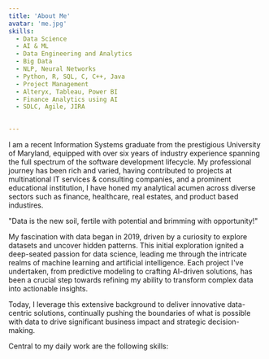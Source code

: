 ```yaml
---
title: 'About Me'
avatar: 'me.jpg'
skills:
  - Data Science 
  - AI & ML
  - Data Engineering and Analytics
  - Big Data 
  - NLP, Neural Networks
  - Python, R, SQL, C, C++, Java
  - Project Management 
  - Alteryx, Tableau, Power BI 
  - Finance Analytics using AI
  - SDLC, Agile, JIRA 
  

---
```


I am a recent Information Systems graduate from the prestigious University of Maryland, equipped with over six years of industry experience spanning the full spectrum of the software development lifecycle. My professional journey has been rich and varied, having contributed to projects at multinational IT services & consulting companies, and a prominent educational institution, I have honed my analytical acumen across diverse sectors such as finance, healthcare, real estates, and product based industires. 

"Data is the new soil, fertile with potential and brimming with opportunity!"

My fascination with data began in 2019, driven by a curiosity to explore datasets and uncover hidden patterns. This initial exploration ignited a deep-seated passion for data science, leading me through the intricate realms of machine learning and artificial intelligence. Each project I've undertaken, from predictive modeling to crafting AI-driven solutions, has been a crucial step towards refining my ability to transform complex data into actionable insights.

Today, I leverage this extensive background to deliver innovative data-centric solutions, continually pushing the boundaries of what is possible with data to drive significant business impact and strategic decision-making.


Central to my daily work are the following skills:



